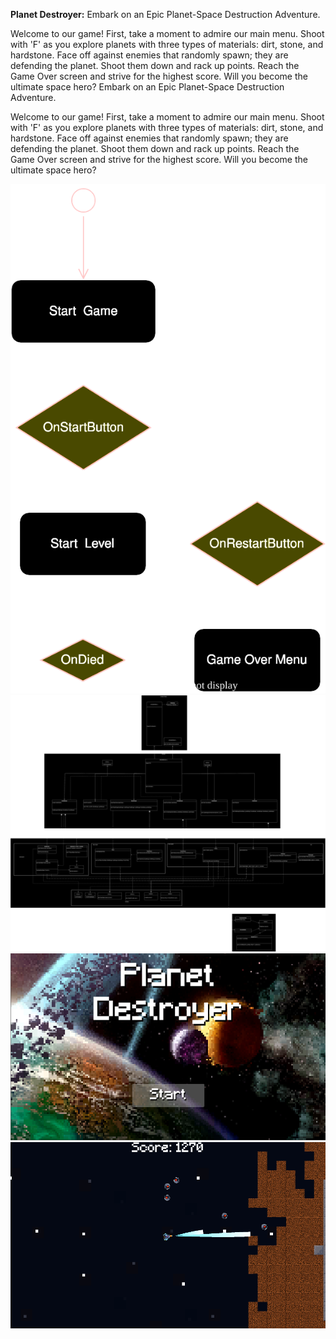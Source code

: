 **Planet Destroyer:**
Embark on an Epic Planet-Space Destruction Adventure.

Welcome to our game! First, take a moment to admire our main menu. Shoot with 'F' as you explore planets with three types of materials: dirt, stone, and hardstone. Face off against enemies that randomly spawn; they are defending the planet. Shoot them down and rack up points. Reach the Game Over screen and strive for the highest score. Will you become the ultimate space hero?
Embark on an Epic Planet-Space Destruction Adventure.

Welcome to our game! First, take a moment to admire our main menu. Shoot with 'F' as you explore planets with three types of materials: dirt, stone, and hardstone. Face off against enemies that randomly spawn; they are defending the planet. Shoot them down and rack up points. Reach the Game Over screen and strive for the highest score. Will you become the ultimate space hero? 

<img src="./Images/GameFlow.svg">
<img src="./Images/Intergrated Gameplay Systems UML.svg">
<img src="./Images/Planet_Destroyer_Menu.png">
<img src="./Images/gamescreen.png">
